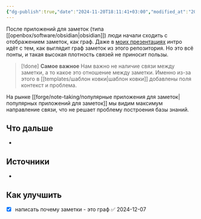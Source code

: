 ```yaml
---
{"dg-publish":true,"date":"2024-11-20T18:11:41+03:00","modified_at":"2024-12-07T19:12:32+03:00","tags":["status/writing","topic/notes"],"permalink":"/forge/note-taking/заметки - это граф/","dgPassFrontmatter":true}
---
```



После приложений для заметок (типа [[openbox/software/obsidian|obsidian]]) люди начали сходить с отображением заметок, как граф. Даже в [моих презентациях](https://docs.google.com/presentation/d/1rqRjpI3c2_2-TisyXgWDXs-_L3EHe4fthV96LRUZ1KM/edit#slide=id.g253bc231355_0_223) интро идёт с тем, как выглядит граф заметок из этого репозитория. Но это всё понты, и такая высокая плотность связей не приносит пользы.


> [!done] **Самое важное**
> Нам важно не наличие связи между заметки, а то какое это отношение между заметки. Именно из-за этого в [[templates/шаблон ковки|шаблон ковки]] добавлены поля контекст и проблема.

На рынке [[forge/note-taking/популярные приложения для заметок|популярных приложений для заметок]] мы видим максимум направление связи, что не решает проблему построения базы знаний.

## Что дальше



- 

## Источники



- 

## Как улучшить

- [x] написать почему заметки - это граф ✅ 2024-12-07
